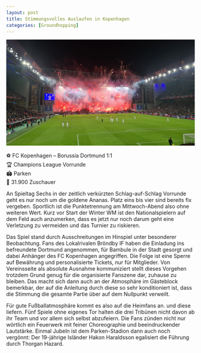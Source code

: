 ```yaml
---
layout: post
title: Stimmungsvolles Auslaufen in Kopenhagen
categories: [Groundhopping]
---
```


![](../images/20221102_220429-2048x1152.jpg)

⚽️ FC Kopenhagen – Borussia Dortmund 1:1  
🏆 Champions League Vorrunde  
🏟 Parken  
🥁 31.900 Zuschauer  

An Spieltag Sechs in der zeitlich verkürzten Schlag-auf-Schlag Vorrunde geht es nur noch um die goldene Ananas. Platz eins bis vier sind bereits fix vergeben. Sportlich ist die Punktetrennung am Mittwoch-Abend also ohne weiteren Wert. Kurz vor Start der Winter WM ist den Nationalspielern auf dem Feld auch anzumerken, dass es jetzt nur noch darum geht eine Verletzung zu vermeiden und das Turnier zu riskieren.

Das Spiel stand durch Ausschreitungen im Hinspiel unter besonderer Beobachtung. Fans des Lokalrivalen Bröndby IF haben die Einladung ins befreundete Dortmund angenommen, für Bambule in der Stadt gesorgt und dabei Anhänger des FC Kopenhagen angegriffen. Die Folge ist eine Sperre auf Bewährung und personalisierte Tickets, nur für Mitglieder. Von Vereinsseite als absolute Ausnahme kommuniziert stellt dieses Vorgehen trotzdem Grund genug für die organisierte Fanszene dar, zuhause zu bleiben. Das macht sich dann auch an der Atmosphäre im Gästeblock bemerkbar, der auf die Anleitung durch diese so sehr konditioniert ist, dass die Stimmung die gesamte Partie über auf dem Nullpunkt verweilt.

Für gute Fußballatmosphäre kommt es also auf die Heimfans an. und diese liefern. Fünf Spiele ohne eigenes Tor halten die drei Tribünen nicht davon ab ihr Team und vor allem sich selbst abzufeiern. Die Fans zünden nicht nur wörtlich ein Feuerwerk mit feiner Choreographie und beeindruckender Lautstärke. Einmal Jubeln ist dem Parken-Stadion dann auch noch vergönnt: Der 19-jährige Isländer Hakon Haraldsson egalisiert die Führung durch Thorgan Hazard.
